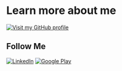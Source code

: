 # Learn more about me

[![Visit my GitHub profile](https://img.shields.io/badge/Visit_my_GitHub_profile-181717?logo=github&logoColor=white)](https://github.com/theFreeman96)

## Follow Me

[![LinkedIn](https://img.shields.io/badge/LinkedIn-0E76A8?logo=linkedin&logoColor=white)](https://www.linkedin.com/in/davide-belvisi/)
[![Google Play](https://img.shields.io/badge/Google_Play-34A853?logo=googleplay&logoColor=white)](https://play.google.com/store/apps/dev?id=8416983635156421581)
